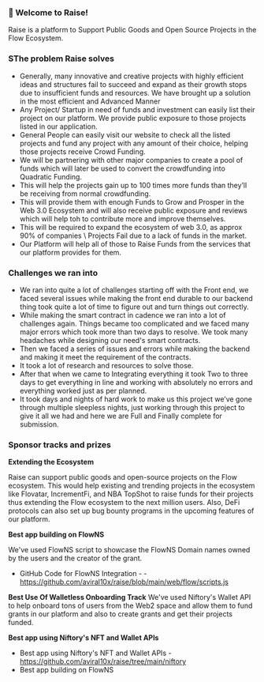 ### 👋 Welcome to Raise!
Raise is a platform to Support Public Goods and Open Source Projects in the Flow Ecosystem.

###  SThe problem Raise solves

- Generally, many innovative and creative projects with highly efficient ideas and structures fail to succeed and expand as their growth stops due to insufficient funds and resources. We have brought up a solution in the most efficient and Advanced Manner
- Any Project/ Startup in need of funds and investment can easily list their project on our platform. We provide public exposure to those projects listed in our application.
- General People can easily visit our website to check all the listed projects and fund any project with any amount of their choice, helping those projects receive Crowd Funding.
- We will be partnering with other major companies to create a pool of funds which will later be used to convert the crowdfunding into Quadratic Funding.
- This will help the projects gain up to 100 times more funds than they’ll be receiving from normal crowdfunding.
- This will provide them with enough Funds to Grow and Prosper in the Web 3.0 Ecosystem and will also receive public exposure and reviews which will help toh to contribute more and improve themselves.
- This will be required to expand the ecosystem of web 3.0, as approx 90% of companies \ Projects Fail due to a lack of funds in the market.
- Our Platform will help all of those to Raise Funds from the services that our platform provides for them.


###  Challenges we ran into

- We ran into quite a lot of challenges starting off with the Front end, we faced several issues while making the front end durable to our backend thing took quite a lot of time to figure out and turn things out correctly.
- While making the smart contract in cadence we ran into a lot of challenges again. Things became too complicated and we faced many major errors which took more than two days to resolve. We took many headaches while designing our need's smart contracts.
- Then we faced a series of issues and errors while making the backend and making it meet the requirement of the contracts.
- It took a lot of research and resources to solve those.
- After that when we came to Integrating everything it took Two to three days to get everything in line and working with absolutely no errors and everything worked just as per planned.
- It took days and nights of hard work to make us this project we’ve gone through multiple sleepless nights, just working through this project to give it all we had and here we are Full and Finally complete for submission.


### Sponsor tracks and prizes

**Extending the Ecosystem**

Raise can support public goods and open-source projects on the Flow ecosystem.
This would help existing and trending projects in the ecosystem like Flovatar, IncrementFi, and NBA TopShot to raise funds for their projects thus extending the Flow ecosystem to the next million users.
Also, DeFi protocols can also set up bug bounty programs in the upcoming features of our platform.

**Best app building on FlowNS**

We've used FlowNS script to showcase the FlowNS Domain names owned by the users and the creator of the grant.
- GitHub Code for FlowNS Integration -  - https://github.com/aviral10x/raise/blob/main/web/flow/scripts.js


**Best Use Of Walletless Onboarding Track**
We've used Niftory's Wallet API to help onboard tons of users from the Web2 space and allow them to fund grants in our platform and also to create grants and get their projects funded.


**Best app using Niftory's NFT and Wallet APIs**


- Best app using Niftory's NFT and Wallet APIs - https://github.com/aviral10x/raise/tree/main/niftory
- Best app building on FlowNS

